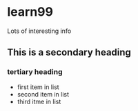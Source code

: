 learn99
=======
Lots of interesting info

## This is a secondary heading
### tertiary heading
* first item in list
* second item in list
* third itme in list

